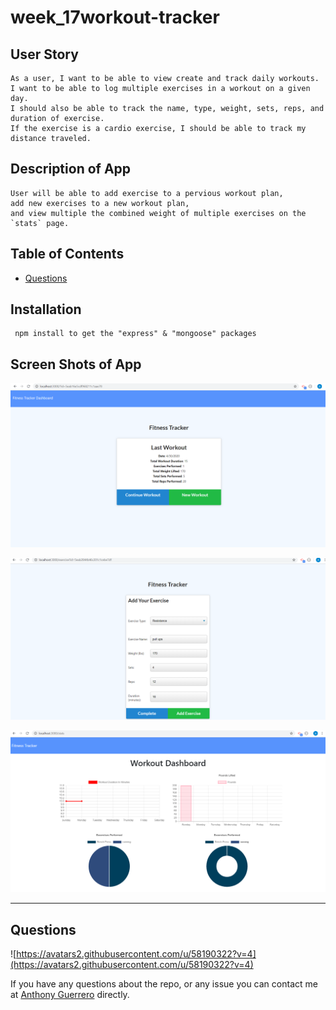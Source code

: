 # week_17workout-tracker

## User Story
```
As a user, I want to be able to view create and track daily workouts. 
I want to be able to log multiple exercises in a workout on a given day. 
I should also be able to track the name, type, weight, sets, reps, and duration of exercise. 
If the exercise is a cardio exercise, I should be able to track my distance traveled.

```
## Description of App
```
User will be able to add exercise to a pervious workout plan,
add new exercises to a new workout plan, 
and view multiple the combined weight of multiple exercises on the `stats` page.
```

## Table of Contents
 * [Questions](#questions)


 ## Installation
```
 npm install to get the "express" & "mongoose" packages

 ```

 ## Screen Shots of App

 ![home](/public/imgs/home_fitness_tracker.png)

 ![addExercise](/public/imgs/add_exercise_fitness.png)

 ![stats](/public/imgs/stats_fitness.png)

----

## Questions

![https://avatars2.githubusercontent.com/u/58190322?v=4](https://avatars2.githubusercontent.com/u/58190322?v=4)

 If you have any questions about the repo, or any issue you can contact me at [Anthony Guerrero](https://github.com/knuckleh3ad89) directly.








